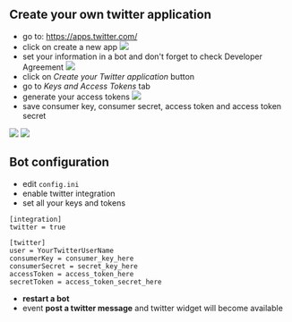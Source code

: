 ## Create your own twitter application
- go to: https://apps.twitter.com/
- click on create a new app
![](https://drive.google.com/uc?id=0B-_RLmmL4nXnR2dHTGhyNDZwMWs)
- set your information in a bot and don't forget to check Developer Agreement
![](https://drive.google.com/uc?id=0B-_RLmmL4nXnZkxTeWVfN3dTeFE)
- click on _Create your Twitter application_ button
- go to _Keys and Access Tokens_ tab
- generate your access tokens
![](https://drive.google.com/uc?id=0B-_RLmmL4nXnSUp2bDNOdHZRRk0)
- save consumer key, consumer secret, access token and access token secret

![](https://drive.google.com/uc?id=0B-_RLmmL4nXnLTdiblBQeU9DNWM)
![](https://drive.google.com/uc?id=0B-_RLmmL4nXnRTRYNnA3Rnhjek0)

## Bot configuration
- edit `config.ini`
- enable twitter integration
- set all your keys and tokens
```
[integration]
twitter = true

[twitter]
user = YourTwitterUserName
consumerKey = consumer_key_here
consumerSecret = secret_key_here
accessToken = access_token_here
secretToken = access_token_secret_here
```
- **restart a bot**
- event **post a twitter message** and twitter widget will become available